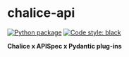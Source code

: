 # chalice-api

[![Python package](https://github.com/TestBoxLab/chalice-api/actions/workflows/test.yml/badge.svg)](https://github.com/TestBoxLab/chalice-api/actions/workflows/test.yml)
[![Code style: black](https://img.shields.io/badge/code%20style-black-000000.svg)](https://github.com/psf/black)

**Chalice x APISpec x Pydantic plug-ins**

